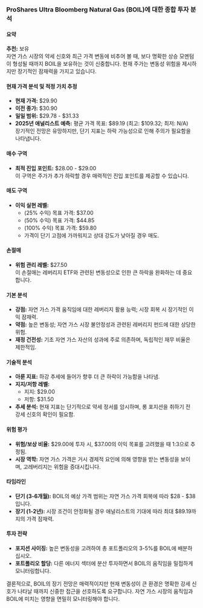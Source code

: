 ### ProShares Ultra Bloomberg Natural Gas (BOIL)에 대한 종합 투자 분석

#### 요약
**추천:** 보유  
자연 가스 시장의 약세 신호와 최근 가격 변동에 비추어 볼 때, 보다 명확한 상승 모멘텀이 형성될 때까지 BOIL을 보유하는 것이 신중합니다. 현재 주가는 변동성 위험을 제시하지만 장기적인 잠재력을 가지고 있습니다.

#### 현재 가격 분석 및 적정 가치 추정
- **현재 가격:** $29.90
- **이전 종가:** $30.90
- **일일 범위:** $29.78 - $31.33
- **2025년 애널리스트 예측:** 평균 가격 목표: $89.19 (최고: $109.32; 최저: N/A)  
장기적인 전망은 유망하지만, 단기 지표는 하락 가능성으로 인해 주의가 필요함을 나타냅니다.

#### 매수 구역
- **최적 진입 포인트:** $28.00 - $29.00  
이 구역은 주가가 추가 하락할 경우 매력적인 진입 포인트를 제공할 수 있습니다.

#### 매도 구역
- **이익 실현 레벨:**
    - (25% 수익) 목표 가격: $37.00
    - (50% 수익) 목표 가격: $44.85
    - (100% 수익) 목표 가격: $59.80
    - 가격이 단기 고점에 가까워지고 상대 강도가 낮아질 경우 매도.

#### 손절매
- **위험 관리 레벨:** $27.50  
이 손절매는 레버리지 ETF와 관련된 변동성으로 인한 큰 하락을 완화하는 데 중요합니다.

#### 기본 분석
- **강점:** 자연 가스 가격 움직임에 대한 레버리지 활용 능력; 시장 회복 시 장기적인 이익 잠재력.
- **약점:** 높은 변동성; 자연 가스 시장 불안정성과 관련된 레버리지 펀드에 대한 상당한 위험.
- **재정 건전성:** 기초 자연 가스 자산의 성과에 주로 의존하며, 독립적인 재무 비율은 제한적임.

#### 기술적 분석
- **아룬 지표:** 하강 추세에 들어가 향후 더 큰 하락이 가능함을 나타냄.  
- **지지/저항 레벨:**
    - 지지: $29.00
    - 저항: $31.50
- **추세 분석:** 현재 지표는 단기적으로 약세 정서를 암시하며, 롱 포지션을 취하기 전 강세 신호의 확인이 필요함.

#### 위험 평가
- **위험/보상 비율:** $29.00에 투자 시, $37.00의 이익 목표를 고려했을 때 1:3으로 추정됨.
- **시장 역학:** 자연 가스 가격은 거시 경제적 요인에 의해 영향을 받는 변동성을 보이며, 고레버리지는 위험을 증대시킵니다.

#### 타임라인
- **단기 (3-6개월):** BOIL의 예상 가격 범위는 자연 가스 가격 회복에 따라 $28 - $38입니다.
- **장기 (1-2년):** 시장 조건이 안정화될 경우 애널리스트의 기대에 따라 최대 $89.19까지의 가격 잠재력.

#### 투자 전략
- **포지션 사이징:** 높은 변동성을 고려하여 총 포트폴리오의 3-5%를 BOIL에 배분하십시오.
- **포트폴리오 할당:** 다른 에너지 섹터에 분산 투자하면서 BOIL의 움직임을 밀접하게 모니터링합니다.

결론적으로, BOIL의 장기 전망은 매력적이지만 현재 변동성이 큰 환경은 명확한 강세 신호가 나타날 때까지 신중한 접근을 선호하도록 요구합니다. 자연 가스 시장의 움직임과 BOIL에 미치는 영향을 면밀히 모니터링해야 합니다.